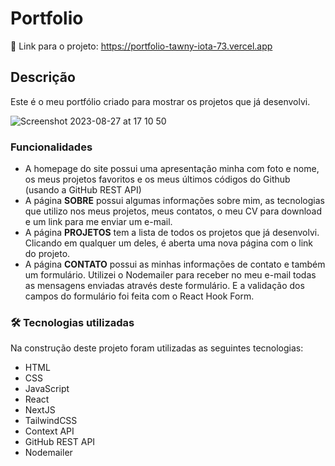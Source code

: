 # Portfolio

🔗 Link para o projeto: https://portfolio-tawny-iota-73.vercel.app

## Descrição

Este é o meu portfólio criado para mostrar os projetos que já desenvolvi.

![Screenshot 2023-08-27 at 17 10 50](https://github.com/eduardobp30/portfolio/assets/117321152/5b95bd0f-3231-412f-ad53-971b70159e91)

### Funcionalidades

- A homepage do site possui uma apresentação minha com foto e nome, os meus projetos favoritos e os meus últimos códigos do Github (usando a GitHub REST API) 
- A página <b>SOBRE</b> possui algumas informações sobre mim, as tecnologias que utilizo nos meus projetos, meus contatos, o meu CV para download e um link para me enviar um e-mail.  
- A página <b>PROJETOS</b> tem a lista de todos os projetos que já desenvolvi. Clicando em qualquer um deles, é aberta uma nova página com o link do projeto.
- A página <b>CONTATO</b> possui as minhas informações de contato e também um formulário. Utilizei o Nodemailer para receber no meu e-mail todas as mensagens enviadas através deste formulário. E a validação dos campos do formulário foi feita com o React Hook Form.

### 🛠️ Tecnologias utilizadas

Na construção deste projeto foram utilizadas as seguintes tecnologias:
- HTML
- CSS
- JavaScript
- React
- NextJS
- TailwindCSS
- Context API
- GitHub REST API
- Nodemailer
